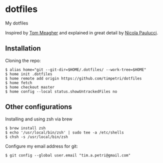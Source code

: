 # dotfiles

My dotfiles

Inspired by [Tom Meagher](https://github.com/tmm/dotfiles) and explained in great detail by [Nicola Paulucci](https://developer.atlassian.com/blog/2016/02/best-way-to-store-dotfiles-git-bare-repo/).

## Installation

Cloning the repo:

```shell
$ alias home="git --git-dir=$HOME/.dotfiles/ --work-tree=$HOME"
$ home init .dotfiles
$ home remote add origin https://github.com/timpetri/dotfiles
$ home fetch
$ home checkout master
$ home config --local status.showUntrackedFiles no
```

## Other configurations
Installing and using zsh via brew
```shell
$ brew install zsh
$ echo '/usr/local/bin/zsh' | sudo tee -a /etc/shells
$ chsh -s /usr/local/bin/zsh
```

Configure my email address for git:
```shell
$ git config --global user.email "tim.a.petri@gmail.com"
```

